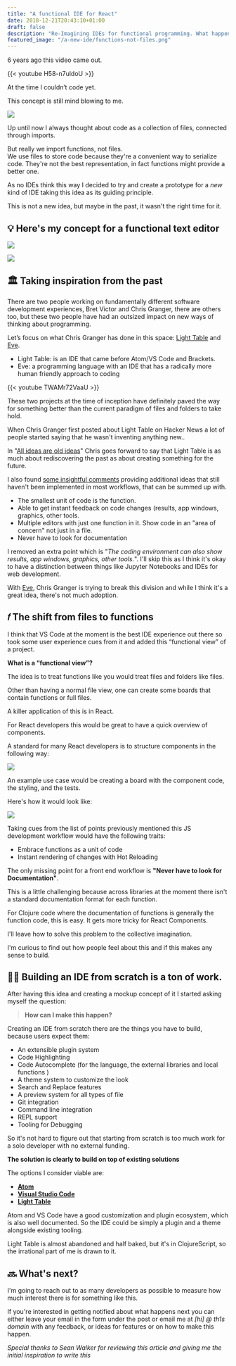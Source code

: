 ```yaml
---
title: "A functional IDE for React"
date: 2018-12-21T20:43:10+01:00
draft: false
description: "Re-Imagining IDEs for functional programming. What happens when functions replace files and become the smallest unit of code."
featured_image: "/a-new-ide/functions-not-files.png"
---
```


6 years ago this video came out.

{{< youtube H58-n7uldoU >}}

At the time I couldn’t code yet.

This concept is still mind blowing to me.

![](/a-new-ide/light-table.gif)

Up until now I always thought about code as a collection of files, connected through imports.

But really we import functions, not files.  
We use files to store code because they're a convenient way to serialize code. They're not the best representation, in fact functions might provide a better one.

As no IDEs think this way I decided to try and create a prototype for a *new* kind of IDE taking this idea as its guiding principle. 

This is not a new idea, but maybe in the past, it wasn't the right time for it.

## 💡 Here's my concept for a functional text editor

![](/a-new-ide/ide-mockup.png)

![](/a-new-ide/add-function.png)


## 🏛 Taking inspiration from the past
There are two people working on fundamentally different software development experiences, Bret Victor and Chris Granger, there are others too, but these two people have had an outsized impact on new ways of thinking about programming.

Let’s focus on what Chris Granger has done in this space: [Light Table](http://lighttable.com/) and [Eve](http://witheve.com/).

* Light Table: is an IDE that came before Atom/VS Code and Brackets.
* Eve: a programming language with an IDE that has a radically more human friendly approach to coding

{{< youtube TWAMr72VaaU >}}

These two projects at the time of inception have definitely paved the way for something better than the current paradigm of files and folders to take hold.

When Chris Granger first posted about Light Table on Hacker News a lot of people started saying that he wasn't inventing anything new..

In "[All ideas are old ideas](http://www.chris-granger.com/2012/10/05/all-ideas-are-old-ideas/)" Chris goes forward to say that Light Table is as much about rediscovering the past as about creating something for the future.

I also found [some insightful comments](https://news.ycombinator.com/item?id=3837202) providing additional ideas that still haven't been implemented in most workflows, that can be summed up with.

* The smallest unit of code is the function.
* Able to get instant feedback on code changes (results, app windows, graphics, other tools.
* Multiple editors with just one function in it. Show code in an "area of concern" not just in a file.
* Never have to look for documentation

I removed an extra point which is "*The coding environment can also show results, app windows, graphics, other tools.*". I'll skip this as I think it's okay to have a distinction between things like Jupyter Notebooks and IDEs for web development.

With [Eve](http://witheve.com/), Chris Granger is trying to break this division and while I think it's a great idea, there's not much adoption.

## 𝑓 The shift from files to functions

I think that VS Code at the moment is the best IDE experience out there so took some user experience cues from it and added this “functional view” of a project.

**What is a “functional view”?**

The idea is to treat functions like you would treat files and folders like files. 

Other than having a normal file view, one can create some boards that contain functions or full files.

A killer application of this is in React.

For React developers this would be great to have a quick overview of components.

A standard for many React developers is to structure components in the following way:

![](/a-new-ide/file-structure.png)

An example use case would be creating a board with the component code, the styling, and the tests.

Here's how it would look like:

![](/a-new-ide/react-example.png)

Taking cues from the list of points previously mentioned this JS development workflow would have the following traits:

* Embrace functions as a unit of code
* Instant rendering of changes with Hot Reloading

The only missing point for a front end workflow is **"Never have to look for Documentation"**.

This is a little challenging because across libraries at the moment there isn't a standard documentation format for each function.

For Clojure code where the documentation of functions is generally the function code, this is easy. It gets more tricky for React Components.

I'll leave how to solve this problem to the collective imagination.

I'm curious to find out how people feel about this and if this makes any sense to build.

## 👷‍♂️ Building an IDE from scratch is a ton of work.

After having this idea and creating a mockup concept of it I started asking myself the question: 

> **How can I make this happen?**   

Creating an IDE from scratch there are the things you have to build, because users expect them:

* An extensible plugin system
* Code Highlighting
* Code Autocomplete (for the language, the external libraries and local functions )
* A theme system to customize the look
* Search and Replace features
* A preview system for all types of file
* Git integration
* Command line integration
* REPL support
* Tooling for Debugging

So it's not hard to figure out that starting from scratch is too much work for a solo developer with no external funding.

**The solution is clearly to build on top of existing solutions**

The options I consider viable are:

* [**Atom**](https://atom.io)
* [**Visual Studio Code**](https://code.visualstudio.com/)
* [**Light Table**](http://lighttable.com/)

Atom and VS Code have a good customization and plugin ecosystem, which is also well documented. So the IDE could be simply a plugin and a theme alongside existing tooling.

Light Table is almost abandoned and half baked, but it's in ClojureScript, so the irrational part of me is drawn to it.

## 🔜 What's next?

I'm going to reach out to as many developers as possible to measure how much interest there is for something like this. 

If you're interested in getting notified about what happens next you can either leave your email in the form under the post or email me at *[hi] @ th1s domain* with any feedback, or ideas for features or on how to make this happen.

*Special thanks to Sean Walker for reviewing this article and giving me the initial inspiration to write this*